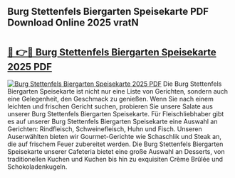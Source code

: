 ## Burg Stettenfels Biergarten Speisekarte PDF Download Online 2025 vratN

# <h2><a href="http://gc710s.nevu.top/?p=Burg+Stettenfels+Biergarten+Speisekarte">🔗 👉🔴 Burg Stettenfels Biergarten Speisekarte 2025 PDF</a></h2>

[![Burg Stettenfels Biergarten Speisekarte 2025 PDF](https://i.imgur.com/dBaPXMq.png)](http://gc710s.nevu.top/?p=Burg+Stettenfels+Biergarten+Speisekarte)
Die Burg Stettenfels Biergarten Speisekarte ist nicht nur eine Liste von Gerichten, sondern auch eine Gelegenheit, den Geschmack zu genießen. Wenn Sie nach einem leichten und frischen Gericht suchen, probieren Sie unsere Salate aus unserer Burg Stettenfels Biergarten Speisekarte. Für Fleischliebhaber gibt es auf unserer Burg Stettenfels Biergarten Speisekarte eine Auswahl an Gerichten: Rindfleisch, Schweinefleisch, Huhn und Fisch. Unseren Auserwählten bieten wir Gourmet-Gerichte wie Schaschlik und Steak an, die auf frischem Feuer zubereitet werden. Die Burg Stettenfels Biergarten Speisekarte unserer Cafeteria bietet eine große Auswahl an Desserts, von traditionellen Kuchen und Kuchen bis hin zu exquisiten Crème Brûlée und Schokoladenkugeln.
